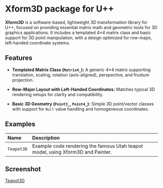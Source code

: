 # Xform3D package for U++

**Xform3D** is a software-based, lightweight 3D transformation library for U++, focused on providing essential matrix math and geometric tools for 3D graphics applications. It includes a templated 4×4 matrix class and basic support for 3D point manipulation, with a design optimized for row-major, left-handed coordinate systems.

## Features

- **Templated Matrix Class (`Matrix4_`):**    A generic 4×4 matrix supporting translation, scaling, rotation (axis-aligned), perspective, and frustum projection.

- **Row-Major Layout with Left-Handed Coordinates:** Matches typical 3D rendering setups for clarity and compatibility.

- **Basic 3D Geometry (`Point3_`, `Point4_`):** Simple 3D point/vector classes with support for `Null` value handling and homogeneous coordinates.

## Examples

| **Name**         | **Description**                                                                  |
|:-----------------|:---------------------------------------------------------------------------------|
| `Teapot3D`       |  Example code rendering the famous Utah teapot model, using Xform3D and Painter. |


## Screenshot

[Teapot3D](examples/Teapot3D/teapot.png)

